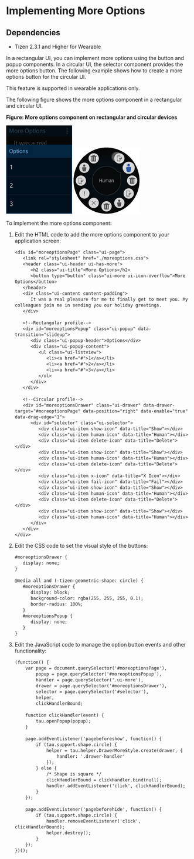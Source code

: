 # Implementing More Options

## Dependencies

- Tizen 2.3.1 and Higher for Wearable

In a rectangular UI, you can implement more options using the button and popup components. In a circular UI, the selector component provides the more options button. The following example shows how to create a more options button for the circular UI.

This feature is supported in wearable applications only.

The following figure shows the more options component in a rectangular and circular UI.

**Figure: More options component on rectangular and circular devices**

![More options component on a rectangular device](./media/rectangular_moreoption.png) ![More options component on a circular device](./media/round_moreoption.png)

To implement the more options component:

1. Edit the HTML code to add the more options component to your application screen:

   ```
   <div id="moreoptionsPage" class="ui-page">
      <link rel="stylesheet" href="./moreoptions.css">
      <header class="ui-header ui-has-more">
         <h2 class="ui-title">More Options</h2>
         <button type="button" class="ui-more ui-icon-overflow">More Options</button>
      </header>
      <div class="ui-content content-padding">
         It was a real pleasure for me to finally get to meet you. My colleagues join me in sending you our holiday greetings.
      </div>

      <!--Rectangular profile-->
      <div id="moreoptionsPopup" class="ui-popup" data-transition="slideup">
         <div class="ui-popup-header">Options</div>
         <div class="ui-popup-content">
            <ul class="ui-listview">
               <li><a href="#">1</a></li>
               <li><a href="#">2</a></li>
               <li><a href="#">3</a></li>
            </ul>
         </div>
      </div>

      <!--Circular profile-->
      <div id="moreoptionsDrawer" class="ui-drawer" data-drawer-target="#moreoptionsPage" data-position="right" data-enable="true" data-drag-edge="1">
         <div id="selector" class="ui-selector">
            <div class="ui-item show-icon" data-title="Show"></div>
            <div class="ui-item human-icon" data-title="Human"></div>
            <div class="ui-item delete-icon" data-title="Delete"></div>
            <div class="ui-item show-icon" data-title="Show"></div>
            <div class="ui-item human-icon" data-title="Human"></div>
            <div class="ui-item delete-icon" data-title="Delete"></div>
            <div class="ui-item x-icon" data-title="X Icon"></div>
            <div class="ui-item fail-icon" data-title="Fail"></div>
            <div class="ui-item show-icon" data-title="Show"></div>
            <div class="ui-item human-icon" data-title="Human"></div>
            <div class="ui-item delete-icon" data-title="Delete"></div>
            <div class="ui-item show-icon" data-title="Show"></div>
            <div class="ui-item human-icon" data-title="Human"></div>
         </div>
      </div>
   </div>
   ```

2. Edit the CSS code to set the visual style of the buttons:

   ```
   #moreoptionsDrawer {
      display: none;
   }

   @media all and (-tizen-geometric-shape: circle) {
      #moreoptionsDrawer {
         display: block;
         background-color: rgba(255, 255, 255, 0.1);
         border-radius: 100%;
      }
      #moreoptionsPopup {
         display: none;
      }
   }
   ```

3. Edit the JavaScript code to manage the option button events and other functionality:

   ```
   (function() {
       var page = document.querySelector('#moreoptionsPage'),
           popup = page.querySelector('#moreoptionsPopup'),
           handler = page.querySelector('.ui-more'),
           drawer = page.querySelector('#moreoptionsDrawer'),
           selector = page.querySelector('#selector'),
           helper,
           clickHandlerBound;

       function clickHandler(event) {
           tau.openPopup(popup);
       }

       page.addEventListener('pagebeforeshow', function() {
           if (tau.support.shape.circle) {
               helper = tau.helper.DrawerMoreStyle.create(drawer, {
                   handler: '.drawer-handler'
               });
           } else {
               /* Shape is square */
               clickHandlerBound = clickHandler.bind(null);
               handler.addEventListener('click', clickHandlerBound);
           }
       });

       page.addEventListener('pagebeforehide', function() {
           if (tau.support.shape.circle) {
               handler.removeEventListener('click', clickHandlerBound);
               helper.destroy();
           }
       });
   })();
   ```